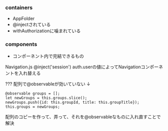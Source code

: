 ### containers
* AppFolder
* @injectされている
* withAuthorizationに噛まれている

### components
* コンポーネント内で完結できるもの

Navigation.js @inject('session')
auth.userの値によってNavigationコンポーネントを入れ替える

???
配列で@observableが効いていない
↓
```
@observable groups = [];
let newGroups = this.groups.slice();
newGroups.push({id: this.groupId, title: this.groupTitle});
this.groups = newGroups;
```

配列のコピーを作って、弄って、それを@observableなものに入れ直すことで解決